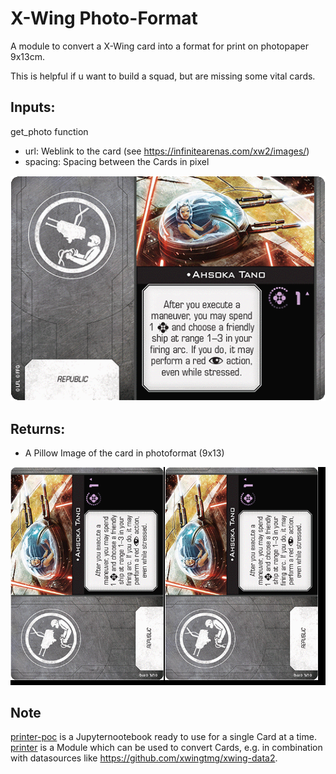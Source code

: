 # X-Wing Photo-Format

A module to convert a X-Wing card into a format for print on photopaper 9x13cm.

This is helpful if u want to build a squad, but are missing some vital cards.


## Inputs:
get_photo function
- url: Weblink to the card (see https://infinitearenas.com/xw2/images/)
- spacing: Spacing between the Cards in pixel

![Ahsokatano Gunner Card](img/source.png)

## Returns:

- A Pillow Image of the card in photoformat (9x13)

![Ahsokatano Photo Format](img/ahsokatano.png)

## Note

[printer-poc](printer-poc.ipynb) is a Jupyternootebook ready to use for a single Card at a time.  
[printer](printer.py) is a Module which can be used to convert Cards, e.g. in combination with datasources like https://github.com/xwingtmg/xwing-data2.


